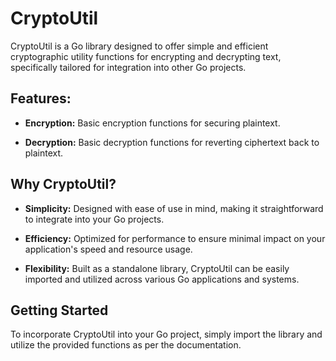 # CryptoUtil 

CryptoUtil is a Go library designed to offer simple and efficient cryptographic utility functions for encrypting and decrypting text, specifically tailored for integration into other Go projects.

## Features:

- **Encryption:** Basic encryption functions for securing plaintext.

- **Decryption:** Basic decryption functions for reverting ciphertext back to plaintext.

## Why CryptoUtil?

- **Simplicity:** Designed with ease of use in mind, making it straightforward to integrate into your Go projects.

- **Efficiency:** Optimized for performance to ensure minimal impact on your application's speed and resource usage.

- **Flexibility:** Built as a standalone library, CryptoUtil can be easily imported and utilized across various Go applications and systems.

## Getting Started

To incorporate CryptoUtil into your Go project, simply import the library and utilize the provided functions as per the documentation.

